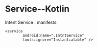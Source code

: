 # Service--Kotlin

Intent Service :
manifests

    <service
            android:name=".IntntService"
            tools:ignore="Instantiatable" />
